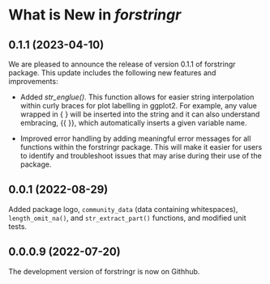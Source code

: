 # What is New in *forstringr*

## 0.1.1 (2023-04-10) 

We are pleased to announce the release of version 0.1.1 of forstringr package. This update includes the following new features and improvements:

-  Added *str_englue()*. This function allows for easier string interpolation within curly braces for plot labelling in ggplot2. For example, any value wrapped in { } will be inserted into the string and it can also understand embracing, {{ }}, which automatically inserts a given variable name.

-  Improved error handling by adding meaningful error messages for all functions within the forstringr package. This will make it easier for users to identify and troubleshoot issues that may arise during their use of the package.

## 0.0.1 (2022-08-29) 

Added package logo, `community_data` (data containing whitespaces), `length_omit_na()`, and `str_extract_part()` functions, and modified unit tests.

## 0.0.0.9 (2022-07-20)

The development version of forstringr is now on Githhub.
